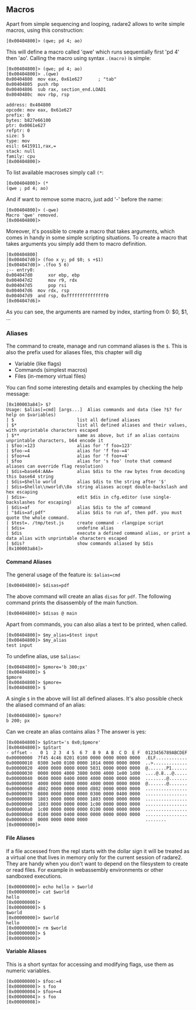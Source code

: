 ## Macros

Apart from simple sequencing and looping, radare2 allows to write
simple macros, using this construction:

```
[0x00404800]> (qwe; pd 4; ao)
```

This will define a macro called 'qwe' which runs sequentially first 'pd 4' then 'ao'.
Calling the macro using syntax `.(macro)` is simple:

```
[0x00404800]> (qwe; pd 4; ao)
[0x00404800]> .(qwe)
0x00404800  mov eax, 0x61e627      ; "tab"
0x00404805  push rbp
0x00404806  sub rax, section_end.LOAD1
0x0040480c  mov rbp, rsp

address: 0x404800
opcode: mov eax, 0x61e627
prefix: 0
bytes: b827e66100
ptr: 0x0061e627
refptr: 0
size: 5
type: mov
esil: 6415911,rax,=
stack: null
family: cpu
[0x00404800]>
```

To list available macroses simply call `(*`:

```
[0x00404800]> (*
(qwe ; pd 4; ao)
```

And if want to remove some macro, just add '-' before the name:

```
[0x00404800]> (-qwe)
Macro 'qwe' removed.
[0x00404800]>
```

Moreover, it's possible to create a macro that takes arguments, which comes in handy in some
simple scripting situations. To create a macro that takes arguments you simply add them to macro definition.

```
[0x00404800]
[0x004047d0]> (foo x y; pd $0; s +$1)
[0x004047d0]> .(foo 5 6)
;-- entry0:
0x004047d0      xor ebp, ebp
0x004047d2      mov r9, rdx
0x004047d5      pop rsi
0x004047d6	mov rdx, rsp
0x004047d9	and rsp, 0xfffffffffffffff0
[0x004047d6]>
```

As you can see, the arguments are named by index, starting from 0: $0, $1, ...

### Aliases

The command to create, manage and run command aliases is the `$`. This is also the prefix used for aliases files, this chapter will dig

* Variable (like flags)
* Commands (simplest macros)
* Files (in-memory virtual files)

You can find some interesting details and examples by checking the help message:

``` console
[0x100003a84]> $?
Usage: $alias[=cmd] [args...]  Alias commands and data (See ?$? for help on $variables)
| $                        list all defined aliases
| $*                       list all defined aliases and their values, with unprintable characters escaped
| $**                      same as above, but if an alias contains unprintable characters, b64 encode it
| $foo:=123                alias for 'f foo=123'
| $foo-=4                  alias for 'f foo-=4'
| $foo+=4                  alias for 'f foo+=4'
| $foo                     alias for 's foo' (note that command aliases can override flag resolution)
| $dis=base64:AAA=         alias $dis to the raw bytes from decoding this base64 string
| $dis=$hello world        alias $dis to the string after '$'
| $dis=$hello\\nworld\\0a  string aliases accept double-backslash and hex escaping
| $dis=-                   edit $dis in cfg.editor (use single-backslashes for escaping)
| $dis=af                  alias $dis to the af command
| "$dis=af;pdf"            alias $dis to run af, then pdf. you must quote the whole command.
| $test=. /tmp/test.js     create command - rlangpipe script
| $dis=                    undefine alias
| $dis                     execute a defined command alias, or print a data alias with unprintable characters escaped
| $dis?                    show commands aliased by $dis
[0x100003a84]>
```

#### Command Aliases

The general usage of the feature is: `$alias=cmd`

```
[0x00404800]> $disas=pdf
```

The above command will create an alias `disas` for `pdf`. The following command prints the disassembly of the main function.

```
[0x00404800]> $disas @ main
```

Apart from commands, you can also alias a text to be printed, when called.

```
[0x00404800]> $my_alias=$test input
[0x00404800]> $my_alias
test input
```

To undefine alias, use `$alias=`:

```
[0x00404800]> $pmore='b 300;px'
[0x00404800]> $
$pmore
[0x00404800]> $pmore=
[0x00404800]> $

```

A single `$` in the above will list all defined aliases. It's also possible check the aliased command of an alias:

```
[0x00404800]> $pmore?
b 200; px
```

Can we create an alias contains alias ? The answer is yes:

```
[0x00404800]> $pStart='s 0x0;$pmore'
[0x00404800]> $pStart
- offset -   0 1  2 3  4 5  6 7  8 9  A B  C D  E F  0123456789ABCDEF
0x00000000  7f45 4c46 0201 0100 0000 0000 0000 0000  .ELF............
0x00000010  0300 3e00 0100 0000 1014 0000 0000 0000  ..>.............
0x00000020  4000 0000 0000 0000 5031 0000 0000 0000  @.......P1......
0x00000030  0000 0000 4000 3800 0d00 4000 1e00 1d00  ....@.8...@.....
0x00000040  0600 0000 0400 0000 4000 0000 0000 0000  ........@.......
0x00000050  4000 0000 0000 0000 4000 0000 0000 0000  @.......@.......
0x00000060  d802 0000 0000 0000 d802 0000 0000 0000  ................
0x00000070  0800 0000 0000 0000 0300 0000 0400 0000  ................
0x00000080  1803 0000 0000 0000 1803 0000 0000 0000  ................
0x00000090  1803 0000 0000 0000 1c00 0000 0000 0000  ................
0x000000a0  1c00 0000 0000 0000 0100 0000 0000 0000  ................
0x000000b0  0100 0000 0400 0000 0000 0000 0000 0000  ................
0x000000c0  0000 0000 0000 0000                      ........
[0x00000000]> 
```

#### File Aliases

If a file accessed from the repl starts with the dollar sign it will be treated as a virtual one that lives in memory only for the current session of radare2. They are handy when you don't want to depend on the filesystem to create or read files. For example in webassembly environments or other sandboxed executions.

```
[0x00000000]> echo hello > $world
[0x00000000]> cat $world
hello
[0x00000000]>
[0x00000000]> $
$world
[0x00000000]> $world
hello
[0x00000000]> rm $world
[0x00000000]> $
[0x00000000]>
```

#### Variable Aliases

This is a short syntax for accessing and modifying flags, use them as numeric variables.

```
[0x00000000]> $foo:=4
[0x00000000]> s foo
[0x00000004]> $foo+=4
[0x00000004]> s foo
[0x00000008]>
```

